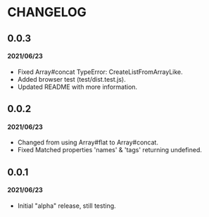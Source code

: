 # CHANGELOG

## 0.0.3
#### 2021/06/23
- Fixed Array#concat TypeError: CreateListFromArrayLike.
- Added browser test (test/dist.test.js).
- Updated README with more information.

## 0.0.2
#### 2021/06/23

- Changed from using Array#flat to Array#concat.
- Fixed Matched properties 'names' & 'tags' returning undefined.

## 0.0.1
#### 2021/06/23

- Initial "alpha" release, still testing.